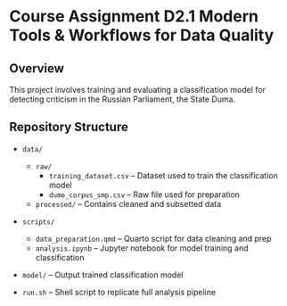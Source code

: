 # Course Assignment D2.1 Modern Tools & Workflows for Data Quality

## Overview

This project involves training and evaluating a classification model for detecting criticism in the Russian Parliament, the State Duma.

## Repository Structure

- `data/`
  - `raw/`
    - `training_dataset.csv` – Dataset used to train the classification model
    - `dume_corpus_smp.csv` – Raw file used for preparation
  - `processed/` – Contains cleaned and subsetted data

- `scripts/`
  - `data_preparation.qmd` – Quarto script for data cleaning and prep
  - `analysis.ipynb` – Jupyter notebook for model training and classification

- `model/` – Output trained classification model

- `run.sh` – Shell script to replicate full analysis pipeline